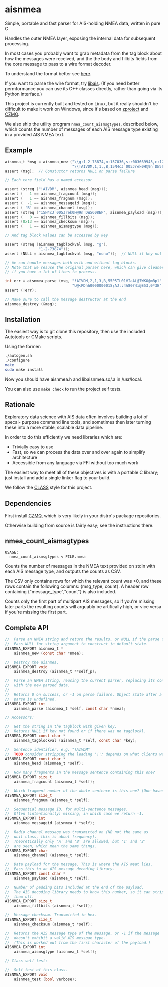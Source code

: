 # aisnmea
Simple, portable and fast parser for AIS-holding NMEA data, written in pure C

Handles the outer NMEA layer, exposing the internal data for subsequent
processing.

In most cases you probably want to grab metadata from the
tag block about how the messages were received, and the the body
and fillbits fields from the core message to pass to a wire format
decoder.

To understand the format better see [here](http://catb.org/gpsd/AIVDM.html).

If you want to parse the wire format, try [libais](https://github.com/schwehr/libais/).
(If you need better permformance you can use its C++ classes directly,
rather than going via its Python interface.)

This project is currently built and tested on Linux, but it really shouldn't
be difficult to make it work on Windows, since it's based on
[zproject](https://github.com/zeromq/zproject/) and [CZMQ](https://github.com/zeromq/czmq/).

We also ship the utility program `nmea_count_aismsgtypes`, described below, which
counts the number of messages of each AIS message type existing in a provided
AIS NMEA text.


Example
-------

```c
aisnmea_t *msg = aisnmea_new ("\\g:1-2-73874,n:157036,s:r003669945,c:1241544035*4A"
                              "\\!AIVDM,1,1,,B,15N4cJ`005Jrek0H@9n`DW5608EP,0*13");
assert (msg);  // Constuctor returns NULL on parse failure

// Each core field has a named accessor

assert (streq ("!AIVDM", aisnmea_head (msg)));
assert (   1 == aisnmea_fragcount (msg));
assert (   1 == aisnmea_fragnum (msg));
assert (  -1 == aisnmea_messageid (msg));
assert ( 'B' == aisnmea_channel (msg));
assert (streq ("15N4cJ`005Jrek0H@9n`DW5608EP", aisnmea_payload (msg)));
assert (   0 == aisnmea_fillbits (msg));
assert (0x13 == aisnmea_checksum (msg));
assert (   1 == aisnmea_aismsgtype (msg));

// And tag block values can be accessed by key

assert (streq (aisnmea_tagblockval (msg, "g"),
               "1-2-73874"));
assert (NULL = aisnmea_tagblockval (msg, "nono"));  // NULL if key not present

// We can handle messages both with and without tag blocks.
// Note that we resuse the original parser here, which can give cleaner code
// if you have a lot of lines to process.

int err = aisnmea_parse (msg, "!AIVDM,2,1,3,B,55P5TL01VIaAL@7WKO@mBpl"
                              "U@<PDhh000000001S;AJ::4A80?4i@E53,0*3E");
assert (!err);

// Make sure to call the message destructor at the end
aisnmea_destroy (&msg);
```


Installation
------------

The easiest way is to git clone this repository, then use the included
Autotools or CMake scripts.

Using the former:

```bash
./autogen.sh
./configure
make
sudo make install
```

Now you should have aisnmea.h and libaisnmea.so/.a in /usr/local.

You can also use `make check` to run the project self tests.


Rationale
---------

Exploratory data science with AIS data often involves building a lot of specal-
purpose command line tools, and sometimes then later turning these into a more
stable, scalable data pipeline.

In order to do this efficiently we need libraries which are:

- Trivially easy to use
- Fast, so we can process the data over and over again to simplify architecture
- Accessible from any language via FFI without too much work

The easiest way to meet all of these objectives is with a portable C library;
just install and add a single linker flag to your build.

We follow the [CLASS](https://rfc.zeromq.org/spec:21/CLASS/) style for this
project.


Dependencies
------------

First install [CZMQ](https://github.com/zeromq/czmq/), which is very likely in
your distro's package repositories.

Otherwise building from source is fairly easy; see the instructions there.


nmea_count_aismsgtypes
----------------------

```shell
USAGE:
  nmea_count_aismsgtypes < FILE.nmea
```

Counts the number of messages in the NMEA text provided on stdin with each AIS
message type, and outputs the counts as CSV.

The CSV only contains rows for which the relevant count was >0, and these
rows contain the following columns: {msg_type, count}. A header row containing
{"message_type","count"} is also included.

Counts only the first part of multipart AIS messages, so if you're missing
later parts the resulting counts will arguably be artifically high, or vice
versa if you're missing the first part.


Complete API
------------

```c
//  Parse an NMEA string and return the results, or NULL if the parse failed.
//  Pass NULL for string argument to construct in default state.
AISNMEA_EXPORT aisnmea_t *
    aisnmea_new (const char *nmea);

//  Destroy the aisnmea.
AISNMEA_EXPORT void
    aisnmea_destroy (aisnmea_t **self_p);

//  Parse an NMEA string, reusing the current parser, replacing its contents
//  with the new parsed data.
//
//  Returns 0 on success, or -1 on parse failure. Object state after a failed
//  parse is undefined.
AISNMEA_EXPORT int
    aisnmea_parse (aisnmea_t *self, const char *nmea);

// Accessors:

//  Get the string in the tagblock with given key.
//  Returns NULL if key not found or if there was no tagblockl.
AISNMEA_EXPORT const char *
    aisnmea_tagblockval (aisnmea_t *self, const char *key);

//  Sentence identifier, e.g. "!AIVDM"
//  TODO consider stripping the leading '!'; depends on what clients want.
AISNMEA_EXPORT const char *
    aisnmea_head (aisnmea_t *self);

//  How many fragments in the message sentence containing this one?
AISNMEA_EXPORT size_t
    aisnmea_fragcount (aisnmea_t *self);

//  Which fragment number of the whole sentence is this one? (One-based)
AISNMEA_EXPORT size_t
    aisnmea_fragnum (aisnmea_t *self);

//  Sequential message ID, for multi-sentence messages.
//  Often (intentionally) missing, in which case we return -1.
AISNMEA_EXPORT int
    aisnmea_messageid (aisnmea_t *self);

//  Radio channel message was transmitted on (NB not the same as
//  unit class, this is about frequency).
//  Theoretically only 'A' and 'B' are allowed, but '1' and '2'
//  are seen, which mean the same things.
AISNMEA_EXPORT char
    aisnmea_channel (aisnmea_t *self);

//  Data payload for the message. This is where the AIS meat lies.
//  Pass this to an AIS message decoding library.
AISNMEA_EXPORT const char *
    aisnmea_payload (aisnmea_t *self);

//  Number of padding bits included at the end of the payload.
//  The AIS decoding library needs to know this number, so it can strip
//  them off.
AISNMEA_EXPORT size_t
    aisnmea_fillbits (aisnmea_t *self);

//  Message checksum. Transmitted in hex.
AISNMEA_EXPORT size_t
    aisnmea_checksum (aisnmea_t *self);

//  Returns the AIS message type of the message, or -1 if the message
//  doesn't exhibit a valid AIS messgae type.
//  (This is worked out from the first character of the payload.)
AISNMEA_EXPORT int
    aisnmea_aismsgtype (aisnmea_t *self);

// Class self test:

//  Self test of this class.
AISNMEA_EXPORT void
    aisnmea_test (bool verbose);
```



